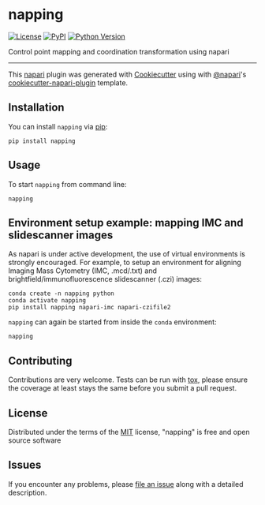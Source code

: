 # napping

[![License](https://img.shields.io/pypi/l/napping.svg?color=green)](https://github.com/BodenmillerGroup/napping/raw/master/LICENSE)
[![PyPI](https://img.shields.io/pypi/v/napping.svg?color=green)](https://pypi.org/project/napping)
[![Python Version](https://img.shields.io/pypi/pyversions/napping.svg?color=green)](https://python.org)
<!-- [![tests](https://github.com/BodenmillerGroup/napping/workflows/tests/badge.svg)](https://github.com/BodenmillerGroup/napping/actions) -->
<!-- [![codecov](https://codecov.io/gh/BodenmillerGroup/napping/branch/master/graph/badge.svg)](https://codecov.io/gh/BodenmillerGroup/napping) -->

Control point mapping and coordination transformation using napari

----------------------------------

This [napari] plugin was generated with [Cookiecutter] using with [@napari]'s [cookiecutter-napari-plugin] template.

<!--
Don't miss the full getting started guide to set up your new package:
https://github.com/napari/cookiecutter-napari-plugin#getting-started

and review the napari docs for plugin developers:
https://napari.org/docs/plugins/index.html
-->

## Installation

You can install `napping` via [pip]:

    pip install napping

## Usage

To start `napping` from command line:

    napping
    
## Environment setup example: mapping IMC and slidescanner images

As napari is under active development, the use of virtual environments is strongly encouraged. For example, to setup an environment for aligning Imaging Mass Cytometry (IMC, .mcd/.txt) and brightfield/immunofluorescence slidescanner (.czi) images:

    conda create -n napping python
    conda activate napping
    pip install napping napari-imc napari-czifile2

`napping` can again be started from inside the `conda` environment:

    napping

## Contributing

Contributions are very welcome. Tests can be run with [tox], please ensure
the coverage at least stays the same before you submit a pull request.

## License

Distributed under the terms of the [MIT] license,
"napping" is free and open source software

## Issues

If you encounter any problems, please [file an issue] along with a detailed description.

[napari]: https://github.com/napari/napari
[Cookiecutter]: https://github.com/audreyr/cookiecutter
[@napari]: https://github.com/napari
[MIT]: http://opensource.org/licenses/MIT
[BSD-3]: http://opensource.org/licenses/BSD-3-Clause
[GNU GPL v3.0]: http://www.gnu.org/licenses/gpl-3.0.txt
[GNU LGPL v3.0]: http://www.gnu.org/licenses/lgpl-3.0.txt
[Apache Software License 2.0]: http://www.apache.org/licenses/LICENSE-2.0
[Mozilla Public License 2.0]: https://www.mozilla.org/media/MPL/2.0/index.txt
[cookiecutter-napari-plugin]: https://github.com/napari/cookiecutter-napari-plugin
[file an issue]: https://github.com/BodenmillerGroup/napping/issues
[napari]: https://github.com/napari/napari
[tox]: https://tox.readthedocs.io/en/latest/
[pip]: https://pypi.org/project/pip/
[PyPI]: https://pypi.org/
